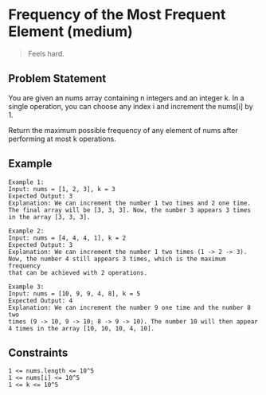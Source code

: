 # Frequency of the Most Frequent Element (medium)

> Feels hard.

## Problem Statement

You are given an nums array containing n integers and an integer k. In a single
operation, you can choose any index i and increment the nums[i] by 1.

Return the maximum possible frequency of any element of nums after performing at
most k operations.

## Example

```text
Example 1:
Input: nums = [1, 2, 3], k = 3
Expected Output: 3
Explanation: We can increment the number 1 two times and 2 one time.
The final array will be [3, 3, 3]. Now, the number 3 appears 3 times
in the array [3, 3, 3].

Example 2:
Input: nums = [4, 4, 4, 1], k = 2
Expected Output: 3
Explanation: We can increment the number 1 two times (1 -> 2 -> 3).
Now, the number 4 still appears 3 times, which is the maximum frequency
that can be achieved with 2 operations.

Example 3:
Input: nums = [10, 9, 9, 4, 8], k = 5
Expected Output: 4
Explanation: We can increment the number 9 one time and the number 8 two
times (9 -> 10, 9 -> 10; 8 -> 9 -> 10). The number 10 will then appear
4 times in the array [10, 10, 10, 4, 10].
```

## Constraints

```text
1 <= nums.length <= 10^5
1 <= nums[i] <= 10^5
1 <= k <= 10^5
```
